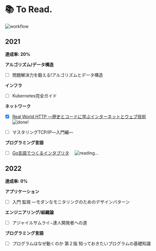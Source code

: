 # 📚 To Read.  
![workflow](https://github.com/1keiuu/tech-books/actions/workflows/run-test.yml/badge.svg)  
## 2021
**達成率: 20%**

**アルゴリズム/データ構造**

- [ ] 問題解決力を鍛える!アルゴリズムとデータ構造 

**インフラ**

- [ ] Kubernetes完全ガイド 

**ネットワーク**

- [x] [Real World HTTP ―歴史とコードに学ぶインターネットとウェブ技術](https://github.com/1keiuu/tech-books/tree/main/notes/network/real-world-http) <img src='https://user-images.githubusercontent.com/46051957/115987365-b78a6800-a5ef-11eb-8ba7-82fb20225bb4.png' alt='done!'/>

- [ ] マスタリングTCP/IP―入門編― 

**プログラミング言語**

- [ ] [Go言語でつくるインタプリタ](https://github.com/1keiuu/tech-books/tree/main/notes/programming_language/go_interpreter) 　<img src='https://user-images.githubusercontent.com/46051957/115986717-907e6700-a5ec-11eb-827f-38c9e3b8c1ff.png' alt='reading...'/> 

## 2022
**達成率: 0%**

**アプリケーション**

- [ ] 入門 監視 ―モダンなモニタリングのためのデザインパターン 

**エンジニアリング/組織論**

- [ ] アジャイルサムライ−達人開発者への道 

**プログラミング言語**

- [ ] プログラムはなぜ動くのか 第２版 知っておきたいプログラムの基礎知識 

